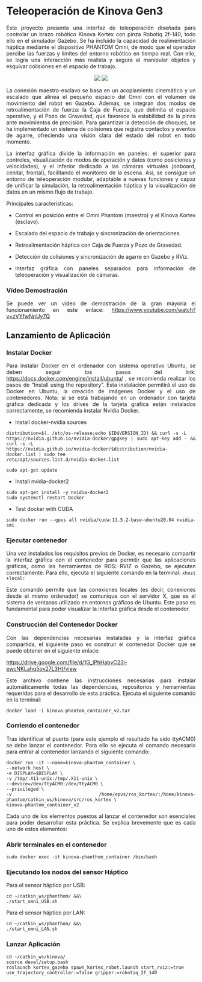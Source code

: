 <div align="justify">

# Teleoperación de Kinova Gen3
Este proyecto presenta una interfaz de teleoperación diseñada para controlar un brazo robótico Kinova Kortex con pinza Robotiq 2f-140, todo ello en el simulador Gazebo. Se ha incluido la capacidad de realimentación háptica mediante el dispositivo PHANTOM Omni, de modo que el operador percibe las fuerzas y límites del entorno robótico en tiempo real. Con ello, se logra una interacción más realista y segura al manipular objetos y esquivar colisiones en el espacio de trabajo.

<p align="center">
  <img src="https://github.com/user-attachments/assets/1d47630d-c30c-460a-9187-67eeb6d705ad" />
  <img src="https://github.com/user-attachments/assets/48cad7a4-f44a-40e7-b150-27b9c83d09d1" />
</p>


La conexión maestro-esclavo se basa en un acoplamiento cinemático y un escalado que alinea el pequeño espacio del Omni con el volumen de movimiento del robot en Gazebo. Además, se integran dos modos de retroalimentación de fuerza: la Caja de Fuerza, que delimita el espacio operativo, y el Pozo de Gravedad, que favorece la estabilidad de la pinza ante movimientos de precisión. Para garantizar la detección de choques, se ha implementado un sistema de colisiones que registra contactos y eventos de agarre, ofreciendo una visión clara del estado del robot en todo momento.

La interfaz gráfica divide la información en paneles: el superior para controles, visualización de modos de operación y datos (como posiciones y velocidades), y el inferior dedicado a las cámaras virtuales (onboard, cenital, frontal), facilitando el monitoreo de la escena. Así, se consigue un entorno de teleoperación modular, adaptable a nuevas funciones y capaz de unificar la simulación, la retroalimentación háptica y la visualización de datos en un mismo flujo de trabajo.

Principales características:

- Control en posición entre el Omni Phantom (maestro) y el Kinova Kortex (esclavo).

- Escalado del espacio de trabajo y sincronización de orientaciones.

- Retroalimentación háptica con Caja de Fuerza y Pozo de Gravedad.

- Detección de colisiones y sincronización de agarre en Gazebo y RViz.

- Interfaz gráfica con paneles separados para información de teleoperación y visualización de cámaras.

### Vídeo Demostración

Se puede ver un vídeo de demostración de la gran mayoría el funcionamiento en este enlace:
https://www.youtube.com/watch?v=zVYfwNnUy7Q


## Lanzamiento de Aplicación

### Instalar Docker
Para instalar Docker en el ordenador con sistema operativo Ubuntu, se deben seguir
los pasos del link: https://docs.docker.com/engine/install/ubuntu/ , se recomienda
realizar los pasos de “Install using the repository”. Esta instalación permitirá el
uso de Docker en Ubuntu, la creación de imágenes Docker y el uso de
contenedores.
Nota: si se está trabajando en un ordenador con tarjeta gráfica dedicada y los drives
de la tarjeta gráfica están instalados correctamente, se recomienda instalar Nvidia
Docker.

- Install docker-nvidia sources
```
distribution=$(. /etc/os-release;echo $ID$VERSION_ID) && curl -s -L
https://nvidia.github.io/nvidia-docker/gpgkey | sudo apt-key add - && curl -s -L
https://nvidia.github.io/nvidia-docker/$distribution/nvidia-docker.list | sudo tee
/etc/apt/sources.list.d/nvidia-docker.list

sudo apt-get update
```
- Install nvidia-docker2
```
sudo apt-get install -y nvidia-docker2
sudo systemctl restart Docker
```
- Test docker with CUDA
```
sudo docker run --gpus all nvidia/cuda:11.5.2-base-ubuntu20.04 nvidia-smi
```
### Ejecutar contenedor

Una vez instalados los requisitos previos de Docker, es necesario compartir la
interfaz gráfica con el contenedor para permitir que las aplicaciones gráficas, como
las herramientas de ROS: RVIZ o Gazebo, se ejecuten correctamente. Para ello,
ejecuta el siguiente comando en la terminal:
```xhost +local:```

Este comando permite que las conexiones locales (es decir, conexiones desde el
mismo ordenador) se comunique con el servidor X, que es el sistema de ventanas utilizado en entornos gráficos de Ubuntu. Este paso es fundamental para poder
visualizar la interfaz gráfica desde el contenedor.

### Construcción del Contenedor Docker
Con las dependencias necesarias instaladas y la interfaz gráfica compartida, el
siguiente paso es construir el contenedor Docker que se puede obtener en el siguiente enlace:

https://drive.google.com/file/d/1G_lPhHabvC23i-ewcNKLahq5ox27L3Ht/view

Este archivo contiene las instrucciones necesarias para instalar automáticamente
todas las dependencias, repositorios y herramientas requeridas para el desarrollo de
esta práctica. Ejecuta el siguiente comando en la terminal:
```
docker load -i kinova-phantom_container_v2.tar
```

### Corriendo el contenedor
Tras identificar el puerto (para este ejemplo el resultado ha sido ttyACM0) se debe
lanzar el contenedor. Para ello se ejecuta el comando necesario para entrar al
contenedor lanzando el siguiente comando:
```
docker run -it --name=kinova-phantom_container \
--network host \
-e DISPLAY=$DISPLAY \
-v /tmp/.X11-unix:/tmp/.X11-unix \
--device=/dev/ttyACM0:/dev/ttyACM0 \
--privileged \
-v /home/epvs/ros_kortex/:/home/kinova-phantom/catkin_ws/kinova/src/ros_kortex \
kinova-phantom_container_v2

```
Cada uno de los elementos puestos al lanzar el contenedor son esenciales para
poder desarrollar esta práctica. Se explica brevemente que es cada uno de estos
elementos:

### Abrir terminales en el contenedor
```
sudo docker exec -it kinova-phanthom_container /bin/bash
```

### Ejecutando los nodos del sensor Háptico

Para el sensor háptico por USB:
```
cd ~/catkin_ws/phanthom/ &&\
./start_omni_USB.sh
```

Para el sensor háptico por LAN:
```
cd ~/catkin_ws/phanthom/ &&\
./start_omni_LAN.sh
```

### Lanzar Aplicación
```
cd ~/catkin_ws/kinova/
source devel/setup.bash
roslaunch kortex_gazebo spawn_kortex_robot.launch start_rviz:=true
use_trajectory_controller:=false gripper:=robotiq_2f_140
```

</div>